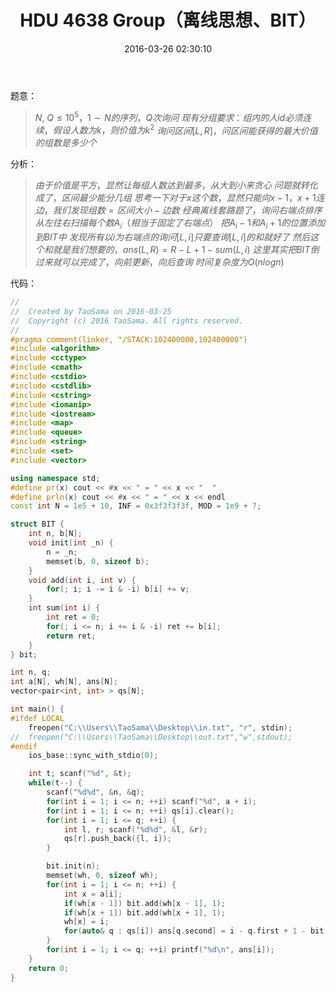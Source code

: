 ﻿---
title: HDU 4638 Group（离线思想、BIT）
categories:
  - 思维
  - 离线思想
  - 
tags:
  - 离线
  - BIT
date: 2016-03-26 02:30:10
toc: 
---
题意：
>$N,\ Q\le 10^5，1\sim N的序列，Q次询问$
$现有分组要求：组内的人id必须连续，假设人数为k，则价值为k^2$
$询问区间[L,R]，问区间能获得的最大价值的组数是多少个$

<!-- more -->

分析：
>$由于价值是平方，显然让每组人数达到最多，从大到小来贪心$
$问题就转化成了，区间最少能分几组$
$思考一下对于x这个数，显然只能向x-1，x+1连边，我们发现组数=区间大小-边数$
$经典离线套路题了，询问右端点排序$
$从左往右扫描每个数A_i（相当于固定了右端点）$
$把A_i-1和A_i+1的位置添加到BIT中$
$发现所有以i为右端点的询问[L,i]只要查询[L,i]的和就好了$
$然后这个和就是我们想要的，ans(L,R)=R-L+1-sum(L,i)$
$这里其实把BIT倒过来就可以完成了，向前更新，向后查询$
$时间复杂度为O(nlogn)$

代码：
```cpp
//
//  Created by TaoSama on 2016-03-25
//  Copyright (c) 2016 TaoSama. All rights reserved.
//
#pragma comment(linker, "/STACK:102400000,102400000")
#include <algorithm>
#include <cctype>
#include <cmath>
#include <cstdio>
#include <cstdlib>
#include <cstring>
#include <iomanip>
#include <iostream>
#include <map>
#include <queue>
#include <string>
#include <set>
#include <vector>

using namespace std;
#define pr(x) cout << #x << " = " << x << "  "
#define prln(x) cout << #x << " = " << x << endl
const int N = 1e5 + 10, INF = 0x3f3f3f3f, MOD = 1e9 + 7;

struct BIT {
    int n, b[N];
    void init(int _n) {
        n = _n;
        memset(b, 0, sizeof b);
    }
    void add(int i, int v) {
        for(; i; i -= i & -i) b[i] += v;
    }
    int sum(int i) {
        int ret = 0;
        for(; i <= n; i += i & -i) ret += b[i];
        return ret;
    }
} bit;

int n, q;
int a[N], wh[N], ans[N];
vector<pair<int, int> > qs[N];

int main() {
#ifdef LOCAL
    freopen("C:\\Users\\TaoSama\\Desktop\\in.txt", "r", stdin);
//  freopen("C:\\Users\\TaoSama\\Desktop\\out.txt","w",stdout);
#endif
    ios_base::sync_with_stdio(0);

    int t; scanf("%d", &t);
    while(t--) {
        scanf("%d%d", &n, &q);
        for(int i = 1; i <= n; ++i) scanf("%d", a + i);
        for(int i = 1; i <= n; ++i) qs[i].clear();
        for(int i = 1; i <= q; ++i) {
            int l, r; scanf("%d%d", &l, &r);
            qs[r].push_back({l, i});
        }

        bit.init(n);
        memset(wh, 0, sizeof wh);
        for(int i = 1; i <= n; ++i) {
            int x = a[i];
            if(wh[x - 1]) bit.add(wh[x - 1], 1);
            if(wh[x + 1]) bit.add(wh[x + 1], 1);
            wh[x] = i;
            for(auto& q : qs[i]) ans[q.second] = i - q.first + 1 - bit.sum(q.first);
        }
        for(int i = 1; i <= q; ++i) printf("%d\n", ans[i]);
    }
    return 0;
}

```